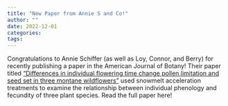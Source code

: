 ```yaml
---
title: "New Paper from Annie S and Co!"
author: ""
date: 2022-12-01
categories:
tags: 
---
```

Congratulations to Annie Schiffer (as well as Loy, Connor, and Berry) for recently publishing a paper in the American Journal of Botany! Their paper titled [“Differences in individual flowering time change pollen limitation and seed set in three montane wildflowers”](https://doi.org/10.1002/ajb2.16123) used snowmelt acceleration treatments to examine the relationship between individual phenology and fecundity of three plant species. Read the full paper here!